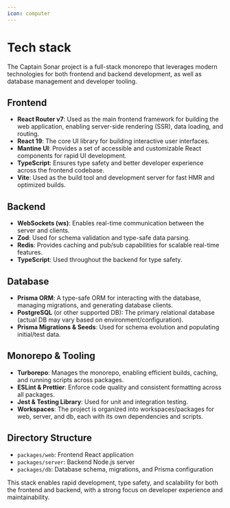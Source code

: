 ```yaml
---
icon: computer
---
```


# Tech stack

The Captain Sonar project is a full-stack monorepo that leverages modern technologies for both frontend and backend development, as well as database management and developer tooling.

## Frontend

* **React Router v7**: Used as the main frontend framework for building the web application, enabling server-side rendering (SSR), data loading, and routing.
* **React 19**: The core UI library for building interactive user interfaces.
* **Mantine UI**: Provides a set of accessible and customizable React components for rapid UI development.
* **TypeScript**: Ensures type safety and better developer experience across the frontend codebase.
* **Vite**: Used as the build tool and development server for fast HMR and optimized builds.

## Backend

* **WebSockets (ws)**: Enables real-time communication between the server and clients.
* **Zod**: Used for schema validation and type-safe data parsing.
* **Redis**: Provides caching and pub/sub capabilities for scalable real-time features.
* **TypeScript**: Used throughout the backend for type safety.

## Database

* **Prisma ORM**: A type-safe ORM for interacting with the database, managing migrations, and generating database clients.
* **PostgreSQL** (or other supported DB): The primary relational database (actual DB may vary based on environment/configuration).
* **Prisma Migrations & Seeds**: Used for schema evolution and populating initial/test data.

## Monorepo & Tooling

* **Turborepo**: Manages the monorepo, enabling efficient builds, caching, and running scripts across packages.
* **ESLint & Prettier**: Enforce code quality and consistent formatting across all packages.
* **Jest & Testing Library**: Used for unit and integration testing.
* **Workspaces**: The project is organized into workspaces/packages for web, server, and db, each with its own dependencies and scripts.

## Directory Structure

* `packages/web`: Frontend React application
* `packages/server`: Backend Node.js server
* `packages/db`: Database schema, migrations, and Prisma configuration

This stack enables rapid development, type safety, and scalability for both the frontend and backend, with a strong focus on developer experience and maintainability.
